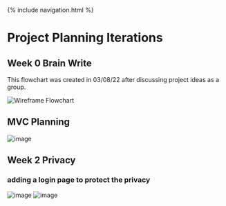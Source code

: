 {% include navigation.html %}

# Project Planning Iterations

## Week 0 Brain Write

This flowchart was created in 03/08/22 after discussing project ideas as a group.


![**Wireframe Flowchart**](https://user-images.githubusercontent.com/89221238/157815788-67150847-9d7d-43a4-b94d-64b914f787cf.png)

## MVC Planning
![image](https://user-images.githubusercontent.com/89221238/159064030-471c0d52-8b37-4120-a4f0-2572ade8bdf5.png)


## Week 2 Privacy 
### adding a login page to protect the privacy 
![image](https://user-images.githubusercontent.com/89221238/159988548-5f79cbc4-515c-4b19-a728-f9144858c104.png)
![image](https://user-images.githubusercontent.com/89221238/159990219-067648ee-e288-4ebe-a0cd-56266417a815.png)
